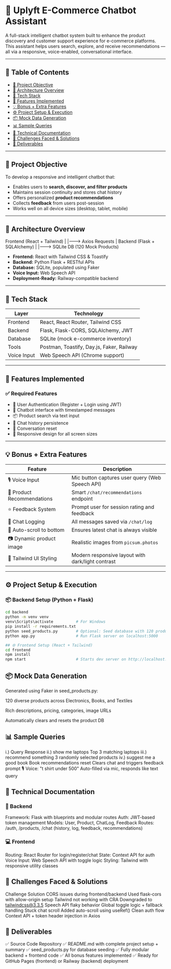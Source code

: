# 🛒 Uplyft E-Commerce Chatbot Assistant

A full-stack intelligent chatbot system built to enhance the product discovery and customer support experience for e-commerce platforms. This assistant helps users search, explore, and receive recommendations — all via a responsive, voice-enabled, conversational interface.

---

## 📌 Table of Contents
- [🎯 Project Objective](#-project-objective)
- [📐 Architecture Overview](#-architecture-overview)
- [🧰 Tech Stack](#-tech-stack)
- [🚀 Features Implemented](#-features-implemented)
- [💡 Bonus + Extra Features](#-bonus--extra-features)
- [⚙️ Project Setup & Execution](#️-project-setup--execution)
- [📦 Mock Data Generation](#-mock-data-generation)
- [📊 Sample Queries](#-sample-queries)
- [📖 Technical Documentation](#-technical-documentation)
- [🧠 Challenges Faced & Solutions](#-challenges-faced--solutions)
- [🧾 Deliverables](#-deliverables)

---

## 🎯 Project Objective

To develop a responsive and intelligent chatbot that:
- Enables users to **search, discover, and filter products**
- Maintains session continuity and stores chat history
- Offers personalized **product recommendations**
- Collects **feedback** from users post-session
- Works well on all device sizes (desktop, tablet, mobile)

---

## 📐 Architecture Overview

Frontend (React + Tailwind)
|
|---> Axios Requests
|
Backend (Flask + SQLAlchemy)
|
|---> SQLite DB (120 Mock Products)


- **Frontend:** React with Tailwind CSS & Toastify  
- **Backend:** Python Flask + RESTful APIs  
- **Database:** SQLite, populated using Faker  
- **Voice Input:** Web Speech API  
- **Deployment-Ready:** Railway-compatible backend  

---

## 🧰 Tech Stack

| Layer       | Technology                               |
|-------------|-------------------------------------------|
| Frontend    | React, React Router, Tailwind CSS         |
| Backend     | Flask, Flask-CORS, SQLAlchemy, JWT        |
| Database    | SQLite (mock e-commerce inventory)        |
| Tools       | Postman, Toastify, Day.js, Faker, Railway |
| Voice Input | Web Speech API (Chrome support)           |

---

## 🚀 Features Implemented

### ✅ Required Features
- 🔐 User Authentication (Register + Login using JWT)
- 💬 Chatbot interface with timestamped messages
- 📦 Product search via text input
- 📝 Chat history persistence
- 🔄 Conversation reset
- 🎯 Responsive design for all screen sizes

---

## 💡 Bonus + Extra Features

| Feature                      | Description                                       |
|-----------------------------|---------------------------------------------------|
| 🎙️ Voice Input              | Mic button captures user query (Web Speech API)  |
| 🧠 Product Recommendations   | Smart `/chat/recommendations` endpoint           |
| ⭐ Feedback System           | Prompt user for session rating and feedback      |
| 🧾 Chat Logging              | All messages saved via `/chat/log`               |
| 📌 Auto-scroll to bottom     | Ensures latest chat is always visible            |
| 📷 Dynamic product image     | Realistic images from `picsum.photos`            |
| 🎨 Tailwind UI Styling       | Modern responsive layout with dark/light contrast|

---

## ⚙️ Project Setup & Execution

### 📦 Backend Setup (Python + Flask)

```bash
cd backend
python -m venv venv
venv\Scripts\activate          # For Windows
pip install -r requirements.txt
python seed_products.py        # Optional: Seed database with 120 products
python app.py                  # Run Flask server on localhost:5000

## 🌐 Frontend Setup (React + Tailwind)
cd frontend
npm install
npm start                      # Starts dev server on http://localhost:3000
```

## 📦 Mock Data Generation
Generated using Faker in seed_products.py:

120 diverse products across Electronics, Books, and Textiles

Rich descriptions, pricing, categories, image URLs

Automatically clears and resets the product DB

## 📊 Sample Queries
i.) Query	Response
ii.) show me laptops	Top 3 matching laptops
iii.) recommend something	3 randomly selected products
iv.) suggest me a good book	Book recommendations
reset	Clears chat and triggers feedback prompt
🎙️ Voice: "t shirt under 500"	Auto-filled via mic, responds like text query

## 📖 Technical Documentation
### 🔧 Backend
Framework: Flask with blueprints and modular routes
Auth: JWT-based token management
Models: User, Product, ChatLog, Feedback
Routes: /auth, /products, /chat (history, log, feedback, recommendations)

### 💻 Frontend
Routing: React Router for login/register/chat
State: Context API for auth
Voice Input: Web Speech API with toggle logic
Styling: Tailwind with responsive utility classes

## 🧠 Challenges Faced & Solutions
Challenge	Solution
CORS issues during frontend/backend	Used flask-cors with allow-origin setup
Tailwind not working with CRA	Downgraded to tailwindcss@3.3.5
Speech API flaky behavior	Global toggle logic + fallback handling
Stuck chat scroll	Added auto-scroll using useRef()
Clean auth flow	Context API + token header injection in Axios

## 🧾 Deliverables
✅ Source Code Repository
✅ README.md with complete project setup + summary
✅ seed_products.py for database seeding
✅ Fully modular backend + frontend code
✅ All bonus features implemented
✅ Ready for GitHub Pages (frontend) or Railway (backend) deployment

